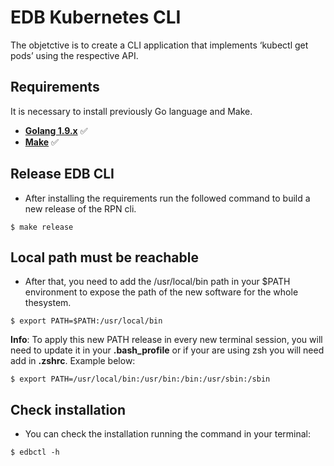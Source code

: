 # EDB Kubernetes CLI

The objetctive is to create a CLI application that implements ‘kubectl get pods’ using the respective API.
## Requirements ###

It is necessary to install previously Go language and Make.

* **[Golang 1.9.x](https://go.dev/doc/install)** :white_check_mark:
* **[Make](https://www.gnu.org/software/make/#download)** :white_check_mark:

## Release EDB CLI
- After installing the requirements run the followed command to build a new release of the RPN cli.
```console
$ make release
```
## Local path must be reachable
- After that, you need to add the /usr/local/bin path in your $PATH environment to expose the path of the new software for the whole thesystem.
```console
$ export PATH=$PATH:/usr/local/bin
```
**Info**: To apply this new PATH release in every new terminal session, you will need to update it in your **.bash_profile** or if your are using zsh you will need add in **.zshrc**. Example below:
```console
$ export PATH=/usr/local/bin:/usr/bin:/bin:/usr/sbin:/sbin
```

## Check installation
- You can check the installation running the command in your terminal:
```console
$ edbctl -h
```
